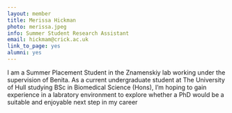 ```yaml
---
layout: member
title: Merissa Hickman
photo: merissa.jpeg
info: Summer Student Research Assistant
email: hickmam@crick.ac.uk
link_to_page: yes
alumni: yes
---
```

I am a Summer Placement Student in the Znamenskiy lab working under the supervision of Benita.
As a current undergraduate student at The University of Hull studying BSc in Biomedical Science (Hons), I’m hoping to gain experience in a labratory environment to explore whether a PhD would be a suitable and enjoyable next step in my career
